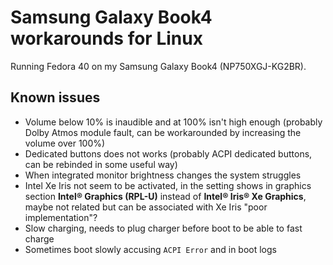 # Samsung Galaxy Book4 workarounds for Linux

Running Fedora 40 on my Samsung Galaxy Book4 (NP750XGJ-KG2BR).

## Known issues

- Volume below 10% is inaudible and at 100% isn't high enough (probably Dolby Atmos module fault, can be workarounded by increasing the volume over 100%)
- Dedicated buttons does not works (probably ACPI dedicated buttons, can be rebinded in some useful way)
- When integrated monitor brightness changes the system struggles
- Intel Xe Iris not seem to be activated, in the setting shows in graphics section **Intel® Graphics (RPL-U)** instead of **Intel® Iris® Xe Graphics**, maybe not related but can be associated with Xe Iris "poor implementation"?
- Slow charging, needs to plug charger before boot to be able to fast charge
- Sometimes boot slowly accusing `ACPI Error` and in boot logs
